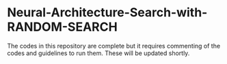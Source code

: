# Neural-Architecture-Search-with-RANDOM-SEARCH

The codes in this repository are complete but it requires commenting of the codes and guidelines to run them. These will be updated shortly.
